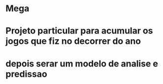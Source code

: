 # Mega
# Projeto particular para acumular os jogos que fiz no decorrer do ano 
# depois serar um modelo de analise e predissao 
